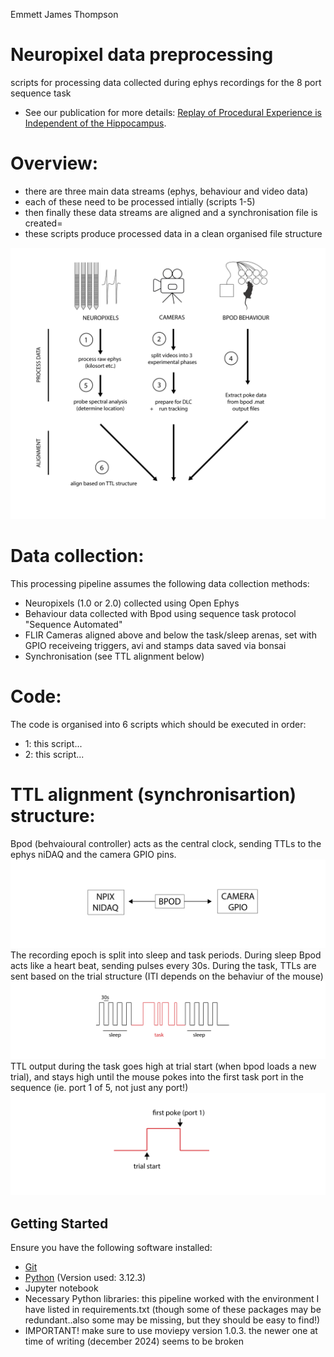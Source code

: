 Emmett James Thompson
# Neuropixel data preprocessing
scripts for processing data collected during ephys recordings for the 8 port sequence task

- See our publication for more details: [Replay of Procedural Experience is Independent of the Hippocampus](https://www.biorxiv.org/content/10.1101/2024.06.05.597547v1.full.pdf).

# Overview: 
- there are three main data streams (ephys, behaviour and video data)
- each of these need to be processed intially (scripts 1-5)
- then finally these data streams are aligned and a synchronisation file is created=
- these scripts produce processed data in a clean organised file structure
  
![Processing pipeline](images/processing_schematic.png)


# Data collection:
This processing pipeline assumes the following data collection methods:
- Neuropixels (1.0 or 2.0) collected using Open Ephys
- Behaviour data collected with Bpod using sequence task protocol "Sequence Automated"
- FLIR Cameras aligned above and below the task/sleep arenas, set with GPIO receiveing triggers, avi and stamps data saved via bonsai
- Synchronisation (see TTL alignment below)

# Code:
The code is organised into 6 scripts which should be executed in order:
- 1: this script...
- 2: this script...

# TTL alignment (synchronisartion) structure: 

Bpod (behvaioural controller) acts as the central clock, sending TTLs to the ephys niDAQ and the camera GPIO pins. 
![Processing pipeline](images/ttl_clock.png)
The recording epoch is split into sleep and task periods. During sleep Bpod acts like a heart beat, sending pulses every 30s. During the task, TTLs are sent based on the trial structure (ITI depends on the behaviur of the mouse)
![Processing pipeline](images/TTL_task_structure.png)
TTL output during the task goes high at trial start (when bpod loads a new trial), and stays high until the mouse pokes into the first task port in the sequence (ie. port 1 of 5, not just any port!) 
![Processing pipeline](images/task_ttl_relationship.png)

## Getting Started

Ensure you have the following software installed:
- [Git](https://git-scm.com/)
- [Python](https://www.python.org/downloads/)  (Version used: 3.12.3)
- Jupyter notebook
- Necessary Python libraries: this pipeline worked with the environment I have listed in requirements.txt (though some of these packages may be redundant..also some may be missing, but they should be easy to find!)
- IMPORTANT! make sure to use moviepy version 1.0.3. the newer one at time of writing (december 2024) seems to be broken 

